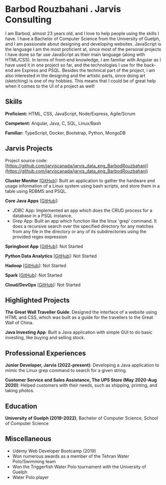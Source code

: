 # Barbod Rouzbahani . Jarvis Consulting

I am Barbod, almost 23 years old, and I love to help people using the skills I have. I have a Bachelor of Computer Science from the University of Guelph, and I am passionate about designing and developing websites. JavaScript is the language I am the most proficient at, since most of the personal projects I have done so far use JavaScript as their main language (along with HTML/CSS). In terms of front-end knowledge, I am familiar with Angular as I have used it in one project so far, and the technologies I use for the back-end are Express and PSQL. Besides the technical part of the project, I am also interested in the designing and the artistic parts, since doing art (sketching) is one of my hobbies. This means that I could be of great help when it comes to the UI of a project as well!

## Skills

**Proficient:** HTML, CSS, JavaScript, Node/Express, Agile/Scrum

**Competent:** Angular, Java, C, SQL, Linux/Bash

**Familiar:** TypeScript, Docker, Bootstrap, Python, MongoDB

## Jarvis Projects

Project source code: [https://github.com/jarviscanada/jarvis_data_eng_BarbodRouzbahani](https://github.com/jarviscanada/jarvis_data_eng_BarbodRouzbahani)


**Cluster Monitor** [[GitHub](https://github.com/jarviscanada/jarvis_data_eng_BarbodRouzbahani/tree/develop/linux_sql)]: Built an application to gather the hardware and usage information of a Linux system using bash scripts, and store them in a table using RDBMS and PSQL.

**Core Java Apps** [[GitHub](https://github.com/jarviscanada/jarvis_data_eng_BarbodRouzbahani/tree/develop/core_java)]:
      
  - JDBC App: Implemented an app which does the CRUD process for a database in a PSQL instance.
  - Grep App: Built an app which function like the linux 'grep' command. It does a recursive search over the specified directory for any matches from any file in the directory or any of its subdirectories using the provided regex expression

**Springboot App** [[GitHub](https://github.com/jarviscanada/jarvis_data_eng_BarbodRouzbahani/tree/master/springboot)]: Not Started

**Python Data Analytics** [[GitHub](https://github.com/jarviscanada/jarvis_data_eng_BarbodRouzbahani/tree/master/python_data_anlytics)]: Not Started

**Hadoop** [[GitHub](https://github.com/jarviscanada/jarvis_data_eng_BarbodRouzbahani/tree/master/hadoop)]: Not Started

**Spark** [[GitHub](https://github.com/jarviscanada/jarvis_data_eng_BarbodRouzbahani/tree/master/spark)]: Not Started

**Cloud/DevOps** [[GitHub](https://github.com/jarviscanada/jarvis_data_eng_BarbodRouzbahani/tree/master/cloud_devops)]: Not Started


## Highlighted Projects
**The Great Wall Traveller Guide**: Designed the interface of a website using HTML and CSS, which was built as a guide for the travellers to the Great Wall of China.

**Java Investing App**: Built a Java application with simple GUI to do basic investing, like buying and selling stock.


## Professional Experiences

**Junior Developer, Jarvis (2022-present)**: Developing a Java application to mimic the Linux grep command to search for a given string.

**Customer Service and Sales Assistance, The UPS Store (May 2020-Aug 2020)**: Helped customers with their needs, such as shipping, printing, and taking photos.


## Education
**University of Guelph (2019-2022)**, Bachelor of Computer Science, School of Computer Science


## Miscellaneous
- Udemy Web Developer Bootcamp (2019)
- Won numerous awards as a member of the Tehran Water Polo/Swimming team
- Won the Triggerfish Water Polo tournament with the University of Guelph
- Water Polo player
